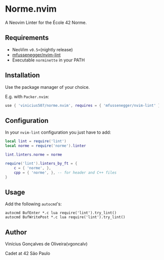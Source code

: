 # Norme.nvim

A Neovim Linter for the École 42 Norme.

Requirements
---

- NeoVim `v0.5+`(nightly release)
- [mfussenegger/nvim-lint](https://github.com/mfussenegger/nvim-lint)
- Executable `norminette` in your PATH

Installation
---

Use the package manager of your choice.

E.g. with `Packer.nvim`:

```lua
use { 'vinicius507/norme.nvim', requires = { 'mfussenegger/nvim-lint' } }
```

Configuration
---

In your `nvim-lint` configuration you just have to add:

```lua
local lint = require('lint')
local norme = require('norme').linter

lint.linters.norme = norme

require('lint').linters_by_ft = {
	c = { 'norme', },
	cpp = { 'norme', }, -- for header and C++ files
}
```

Usage
---

Add the following `autocmd`'s:

```vim
autocmd BufEnter *.c lua require('lint').try_lint()
autocmd BufWritePost *.c lua require('lint').try_lint()
```

Author
---

Vinícius Gonçalves de Oliveira(vgoncalv)

Cadet at 42 São Paulo

